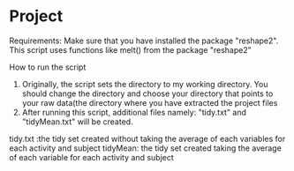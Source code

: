 Project
======================
Requirements:
Make sure that you have installed the package "reshape2". This script uses functions like melt() from the package "reshape2"

How to run the script
1. Originally, the script sets the directory to my working directory. You should change the directory and choose your directory that points to your raw data(the directory where you have extracted the project files
2. After running this script, additional files namely: "tidy.txt" and "tidyMean.txt" will be created.

tidy.txt :the tidy set created without taking the average of each variables for each activity and subject
tidyMean: the tidy set created taking the average of each variable for each activity and subject
